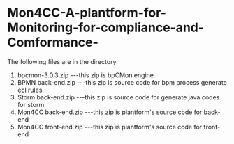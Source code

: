# Mon4CC-A-plantform-for-Monitoring-for-compliance-and-Comformance-

The following files are in the directory
   1. bpcmon-3.0.3.zip      ---this zip is bpCMon engine.
   2. BPMN back-end.zip     ---this zip is source code for bpm process generate ecl rules.
   3. Storm back-end.zip    ---this zip is source code for generate java codes for storm.
   4. Mon4CC back-end.zip   ---this zip is plantform's source code for back-end
   5. Mon4CC front-end.zip  ---this zip is plantform's source code for front-end

